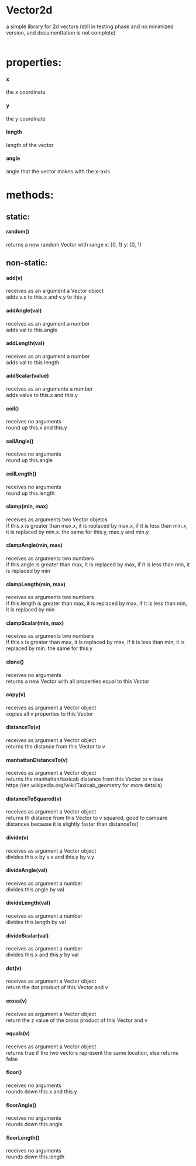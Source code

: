 # Vector2d
a simple library for 2d vectors (still in testing phase and no minimized version, and documenttation is not complete)
<br>
<br>
<h1>properties:</h1>
<h4>x</h4>
the x coordinate
<h4>y</h4>
the y coordinate
<h4>length</h4>
length of the vector
<h4>angle</h4>
angle that the vector makes with the x-axis
<h1>methods:</h1>
<h2>static:</h2>
<h4>random()</h4>
returns a new random Vector with range x: [0, 1) y: [0, 1)
<h2>non-static:</h2>
<h4>add(v)</h4>
receives as an argument a Vector object<br>adds v.x to this.x and v.y to this.y
<h4>addAngle(val)</h4>
receives as an argument a number<br>adds val to this.angle
<h4>addLength(val)</h4>
receives as an argument a number<br>adds val to this.length
<h4>addScalar(value)</h4>
receives as an argumente a number<br>adds value to this.x and this.y
<h4>ceil()</h4>
receives no arguments<br>round up this.x and this.y
<h4>ceilAngle()</h4>
receives no arguments<br>round up this.angle
<h4>ceilLength()</h4>
receives no arguments<br>round up this.length
<h4>clamp(min, max)</h4>
receives as arguments two Vector objetcs<br>if this.x is greater than max.x, it is replaced by max.x, if it is less than min.x, it is replaced by min.x. the same for this.y, max.y and min.y
<h4>clampAngle(min, max)</h4>
receives as arguments two numbers<br>if this.angle is greater than max, it is replaced by max, if it is less than min, it is replaced by min
<h4>clampLength(min, max)</h4>
receives as arguments two numbers<br>if this.length is greater than max, it is replaced by max, if it is less than min, it is replaced by min
<h4>clampScalar(min, max)</h4>
receives as arguments two numbers<br>if this.x is greater than max, it is replaced by max, if it is less than min, it is replaced by min. the same for this.y
<h4>clone()</h4>
receives no arguments<br>returns a new Vector with all properties equal to this Vector
<h4>copy(v)</h4>
receives as argument a Vector object<br>copies all v properties to this Vector
<h4>distanceTo(v)</h4>
receives as argument a Vector object<br>returns the distance from this Vector to v
<h4>manhattanDistanceTo(v)</h4>
receives as argument a Vector object<br>returns the manhattan/taxicab distance from this Vector to v (see https://en.wikipedia.org/wiki/Taxicab_geometry for more details)
<h4>distanceToSquared(v)</h4>
receives as argument a Vector object<br>returns th distance from this Vector to v squared, good to campare distances because it is slightly faster than distanceTo()
<h4>divide(v)</h4>
receives as argument a Vector object<br>divides this.x by v.x and this.y by v.y
<h4>divideAngle(val)</h4>
receives as argument a number<br>divides this.angle by val
<h4>divideLength(val)</h4>
receives as argument a number<br>divides this.length by val
<h4>divideScalar(val)</h4>
receives as argument a number<br>divides this.x and this.y by val
<h4>dot(v)</h4>
receives as argument a Vector object<br>return the dot product of this Vector and v
<h4>cross(v)</h4>
receives as argument a Vector object<br>return the z value of the cross product of this Vector and v
<h4>equals(v)</h4>
receives as argument a Vector object<br>returns true if the two vectors represent the same location, else returns false
<h4>floor()</h4>
receives no arguments<br>rounds down this.x and this.y
<h4>floorAngle()</h4>
receives no arguments<br>rounds down this.angle
<h4>floorLength()</h4>
receives no arguments<br>rounds down this.length
